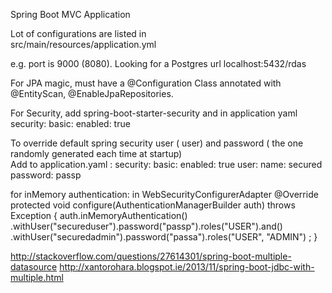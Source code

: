 Spring Boot MVC Application

Lot of configurations are listed in  
src/main/resources/application.yml

e.g. port is 9000 (8080).  Looking for a Postgres url localhost:5432/rdas

For JPA magic, must have a @Configuration Class annotated with @EntityScan, @EnableJpaRepositories.

For Security, add spring-boot-starter-security and in application yaml security:
                                                                         basic:
                                                                           enabled: true

To override default spring security user ( user) and password ( the one randomly generated each time at startup)  
Add to application.yaml : security:
                            basic:
                              enabled: true
                            user:
                              name: secured
                              password: passp

for inMemory authentication: in WebSecurityConfigurerAdapter 
 @Override
    protected void configure(AuthenticationManagerBuilder auth) throws Exception {
        auth.inMemoryAuthentication()
                .withUser("secureduser").password("passp").roles("USER").and()
                .withUser("securedadmin").password("passa").roles("USER", "ADMIN")
        ;
    }

                                                                               
    
http://stackoverflow.com/questions/27614301/spring-boot-multiple-datasource
http://xantorohara.blogspot.ie/2013/11/spring-boot-jdbc-with-multiple.html